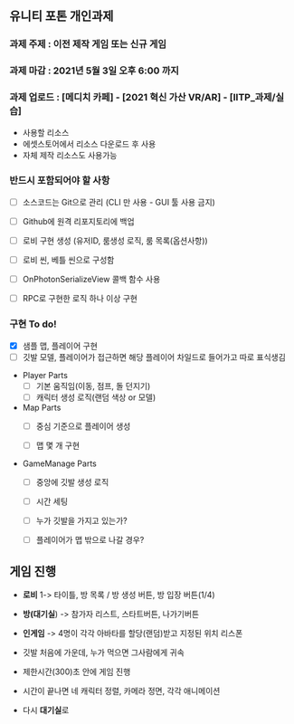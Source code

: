 ## 유니티 포톤 개인과제

### 과제 주제 : 이전 제작 게임 또는 신규 게임 
### 과제 마감 : 2021년 5월 3일 오후 6:00 까지
### 과제 업로드 : [메디치 카페] - [2021 혁신 가산 VR/AR] - [IITP_과제/실습]
- 사용할 리소스
- 에셋스토어에서 리소스 다운로드 후 사용
- 자체 제작 리소스도 사용가능


### 반드시 포함되어야 할 사항
- [ ] 소스코드는 Git으로 관리 (CLI 만 사용 - GUI 툴 사용 금지)
- [ ] Github에 원격 리포지토리에 백업
- [ ] 로비 구현 생성 (유저ID, 룸생성 로직, 룸 목록(옵션사항))
- [ ] 로비 씬, 베틀 씬으로 구성함
- [ ] OnPhotonSerializeView 콜백 함수 사용
- [ ] RPC로 구현한 로직 하나 이상 구현


### 구현 To do!
    
- [x] 샘플 맵, 플레이어 구현
- [ ] 깃발 모델, 플레이어가 접근하면 해당 플레이어 차일드로 들어가고 따로 표식생김

- Player Parts
    - [ ] 기본 움직임(이동, 점프, 돌 던지기)
    - [ ] 캐릭터 생성 로직(랜덤 색상 or 모델)

- Map Parts
    - [ ] 중심 기준으로 플레이어 생성
    - [ ] 맵 몇 개 구현


- GameManage Parts
    - [ ] 중앙에 깃발 생성 로직
    - [ ] 시간 세팅
    - [ ] 누가 깃발을 가지고 있는가?
    - [ ] 플레이어가 맵 밖으로 나갈 경우? 





## 게임 진행

- <b>로비</b> 1-> 타이틀, 방 목록 / 방 생성 버튼, 방 입장 버튼(1/4)
    
- <b>방(대기실</b>) -> 참가자 리스트, 스타트버튼, 나가기버튼

- <b>인게임</b> -> 4명이 각각 아바타를 할당(랜덤)받고 지정된 위치 리스폰
- 깃발 처음에 가운데, 누가 먹으면 그사람에게 귀속
- 제한시간(300)초 안에 게임 진행
- 시간이 끝나면 네 캐릭터 정렬, 카메라 정면, 각각 애니메이션
- 다시 <b>대기실</b>로
